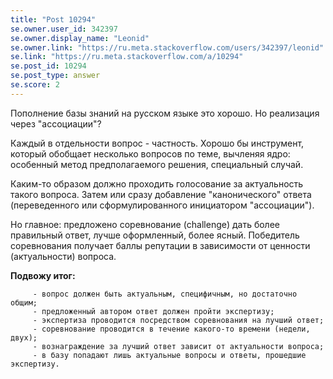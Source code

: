```yaml
---
title: "Post 10294"
se.owner.user_id: 342397
se.owner.display_name: "Leonid"
se.owner.link: "https://ru.meta.stackoverflow.com/users/342397/leonid"
se.link: "https://ru.meta.stackoverflow.com/a/10294"
se.post_id: 10294
se.post_type: answer
se.score: 2
---
```

<p>Пополнение базы знаний на русском языке это хорошо. Но реализация через "ассоциации"? </p>

<p>Каждый в отдельности вопрос - частность. Хорошо бы инструмент, который обобщает несколько вопросов по теме, вычленяя ядро: особенный метод предполагаемого решения, специальный случай.</p>

<p>Каким-то образом должно проходить голосование за актуальность такого вопроса. Затем или сразу добавление "канонического" ответа (переведенного или сформулированного инициатором "ассоциации").</p>

<p>Но главное: предложено соревнование (challenge) дать более правильный ответ, лучше оформленный, более ясный. Победитель соревнования получает баллы репутации в зависимости от ценности (актуальности) вопроса.</p>

<p><strong>Подвожу итог:</strong></p>

<pre><code>     - вопрос должен быть актуальным, специфичным, но достаточно общим;
     - предложенный автором ответ должен пройти экспертизу;
     - экспертиза проводится посредством соревнования на лучший ответ;
     - соревнование проводится в течение какого-то времени (недели, двух);
     - вознаграждение за лучший ответ зависит от актуальности вопроса;
     - в базу попадают лишь актуальные вопросы и ответы, прошедшие экспертизу.
</code></pre>
